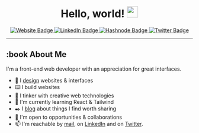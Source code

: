 <!--
**blessedzulu/blessedzulu** is a ✨ _special_ ✨ repository because its `README.md` (this file) appears on your GitHub profile.

Here are some ideas to get you started:

- 🔭 I’m currently working on ...
- 🌱 I’m currently learning ...
- 👯 I’m looking to collaborate on ...
- 🤔 I’m looking for help with ...
- 💬 Ask me about ...
- 📫 How to reach me: ...
- 😄 Pronouns: ...
- ⚡ Fun fact: ...
-->


<div align="center">
  <h1>
      Hello, world!
      <img src="https://media.giphy.com/media/hvRJCLFzcasrR4ia7z/giphy.gif" width="30px"/>
  </h1>
</div>


<div align="center" id="social-badges">
  <a href="https://blessedzulu.com">
    <img src="https://img.shields.io/badge/Website-grey?style=for-the-badge&logo=aboutdotme&logoColor=white" alt="Website Badge"/>
  </a>
  <a href="https://linkedin.com/in/blessedzulu">
    <img src="https://img.shields.io/badge/LinkedIn-0077b5?style=for-the-badge&logo=linkedin&logoColor=white" alt="LinkedIn Badge"/>
  </a>
  <a href="https://blog.blessedzulu.com">
    <img src="https://img.shields.io/badge/Blog-2962ff?style=for-the-badge&logo=hashnode&logoColor=white" alt="Hashnode Badge"/>
  </a>
  <a href="https://twitter.com/blessedzulu_">
    <img src="https://img.shields.io/badge/Twitter-1DA1F2?style=for-the-badge&logo=twitter&logoColor=white" alt="Twitter Badge"/>
  </a>
</div>

--- 
## :book About Me

I'm a front-end web developer with an appreciation for great interfaces.

- 🎨 I [design](https://behance.net/blessedzulu) websites & interfaces 
- ⌨️ I build websites
- 🎲 I tinker with creative web technologies
- 🌱 I'm currently learning React & Tailwind
- ✒️ I [blog](https://blog.blessedzulu.com) about things I find worth sharing 
- 🔎 I'm open to opportunities & collaborations
- 📫 I'm reachable by [mail](mailto:hello@blessedzulu.com), on [LinkedIn](https://linkedin.com/in/blessedzulu) and on [Twitter](https://twitter.com/blessedzulu_). 

